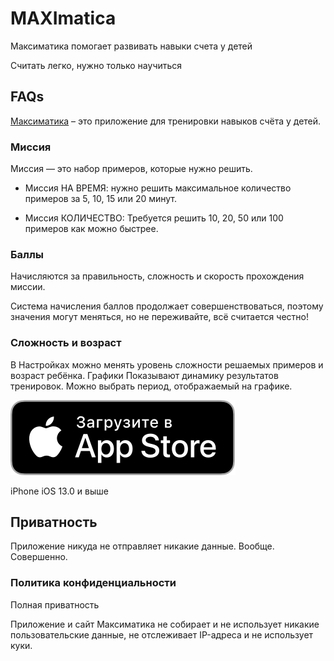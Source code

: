 # MAXImatica

Максиматика помогает развивать навыки счета у детей

Считать легко, нужно только научиться

## FAQs

[Максиматика](https://apps.apple.com/ru/app/maximatica/id1485207162?l=en) – это приложение для тренировки навыков счёта у детей.

### Миссия

Миссия — это набор примеров, которые нужно решить.

- Миссия НА ВРЕМЯ: нужно решить максимальное количество примеров за 5, 10, 15 или 20 минут.

- Миссия КОЛИЧЕСТВО: Требуется решить 10, 20, 50 или 100 примеров как можно быстрее.

### Баллы

Начисляются за правильность, сложность и скорость прохождения миссии.

Система начисления баллов продолжает совершенствоваться, поэтому значения могут меняться, но не переживайте, всё считается честно!

### Сложность и возраст

В Настройках можно менять уровень сложности решаемых примеров и возраст ребёнка.
Графики
Показывают динамику результатов тренировок. Можно выбрать период, отображаемый на графике.

![Download on the App Store Badge RU](./images/Download_on_the_App_Store_Badge_RU_RGB_blk_100317.png)

iPhone
iOS 13.0 и выше

## Приватность

Приложение никуда не отправляет никакие данные. Вообще. Совершенно.

### Политика конфиденциальности

Полная приватность

Приложение и сайт Максиматика не собирает и не использует никакие пользовательские данные, не отслеживает IP-адреса и не использует куки.
